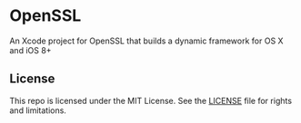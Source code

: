 # OpenSSL

An Xcode project for OpenSSL that builds a dynamic framework for OS X and iOS 8+

## License

This repo is licensed under the MIT License. See the [LICENSE](LICENSE.md) file for rights and limitations.
